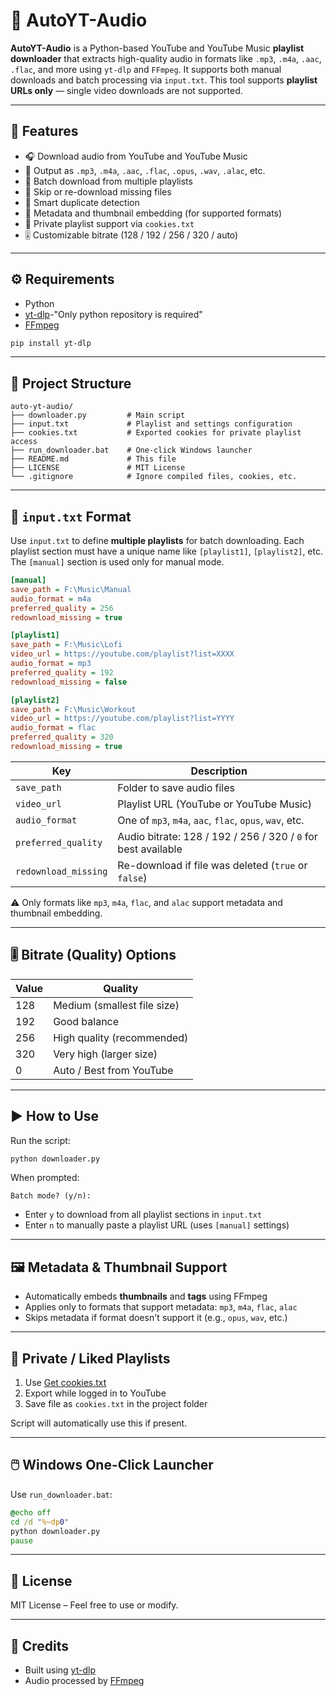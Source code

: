 # 🎵 AutoYT-Audio

**AutoYT-Audio** is a Python-based YouTube and YouTube Music **playlist downloader** that extracts high-quality audio in formats like `.mp3`, `.m4a`, `.aac`, `.flac`, and more using `yt-dlp` and `FFmpeg`. It supports both manual downloads and batch processing via `input.txt`. This tool supports **playlist URLs only** — single video downloads are not supported.

---

## 🚀 Features

- 🎧 Download audio from YouTube and YouTube Music
- 📁 Output as `.mp3`, `.m4a`, `.aac`, `.flac`, `.opus`, `.wav`, `.alac`, etc.
- 📂 Batch download from multiple playlists
- 🔁 Skip or re-download missing files
- 🧠 Smart duplicate detection
- 🎨 Metadata and thumbnail embedding (for supported formats)
- 🔐 Private playlist support via `cookies.txt`
- 🎚️ Customizable bitrate (128 / 192 / 256 / 320 / auto)

---

## ⚙️ Requirements

- Python
- [yt-dlp](https://github.com/yt-dlp/yt-dlp)-"Only python repository is required"
- [FFmpeg](https://ffmpeg.org/download.html)

```bash
pip install yt-dlp
```

---

## 📁 Project Structure

```
auto-yt-audio/
├── downloader.py         # Main script
├── input.txt             # Playlist and settings configuration
├── cookies.txt           # Exported cookies for private playlist access
├── run_downloader.bat    # One-click Windows launcher
├── README.md             # This file
├── LICENSE               # MIT License
└── .gitignore            # Ignore compiled files, cookies, etc.
```

---

## 📄 `input.txt` Format

Use `input.txt` to define **multiple playlists** for batch downloading. Each playlist section must have a unique name like `[playlist1]`, `[playlist2]`, etc. The `[manual]` section is used only for manual mode.

```ini
[manual]
save_path = F:\Music\Manual
audio_format = m4a
preferred_quality = 256
redownload_missing = true

[playlist1]
save_path = F:\Music\Lofi
video_url = https://youtube.com/playlist?list=XXXX
audio_format = mp3
preferred_quality = 192
redownload_missing = false

[playlist2]
save_path = F:\Music\Workout
video_url = https://youtube.com/playlist?list=YYYY
audio_format = flac
preferred_quality = 320
redownload_missing = true
```

| Key                  | Description                                                  |
| --------------------|--------------------------------------------------------------|
| `save_path`         | Folder to save audio files                                   |
| `video_url`         | Playlist URL (YouTube or YouTube Music)                      |
| `audio_format`      | One of `mp3`, `m4a`, `aac`, `flac`, `opus`, `wav`, etc.       |
| `preferred_quality` | Audio bitrate: 128 / 192 / 256 / 320 / `0` for best available |
| `redownload_missing`| Re-download if file was deleted (`true` or `false`)          |

⚠️ Only formats like `mp3`, `m4a`, `flac`, and `alac` support metadata and thumbnail embedding.

---

## 🎚️ Bitrate (Quality) Options

| Value | Quality                            |
|-------|------------------------------------|
| 128   | Medium (smallest file size)        |
| 192   | Good balance                       |
| 256   | High quality (recommended)         |
| 320   | Very high (larger size)            |
| 0     | Auto / Best from YouTube           |

---

## ▶️ How to Use

Run the script:

```bash
python downloader.py
```

When prompted:

```text
Batch mode? (y/n):
```

- Enter `y` to download from all playlist sections in `input.txt`
- Enter `n` to manually paste a playlist URL (uses `[manual]` settings)

---

## 🖼 Metadata & Thumbnail Support

- Automatically embeds **thumbnails** and **tags** using FFmpeg
- Applies only to formats that support metadata: `mp3`, `m4a`, `flac`, `alac`
- Skips metadata if format doesn't support it (e.g., `opus`, `wav`, etc.)

---

## 🔐 Private / Liked Playlists

1. Use [Get cookies.txt](https://chromewebstore.google.com/detail/get-cookiestxt-locally/cclelndahbckbenkjhflpdbgdldlbecc)
2. Export while logged in to YouTube
3. Save file as `cookies.txt` in the project folder

Script will automatically use this if present.

---

## 🖱️ Windows One-Click Launcher

Use `run_downloader.bat`:

```bat
@echo off
cd /d "%~dp0"
python downloader.py
pause
```

---


## 📃 License

MIT License – Feel free to use or modify.

---

## 🙏 Credits

- Built using [yt-dlp](https://github.com/yt-dlp/yt-dlp)
- Audio processed by [FFmpeg](https://ffmpeg.org/)
